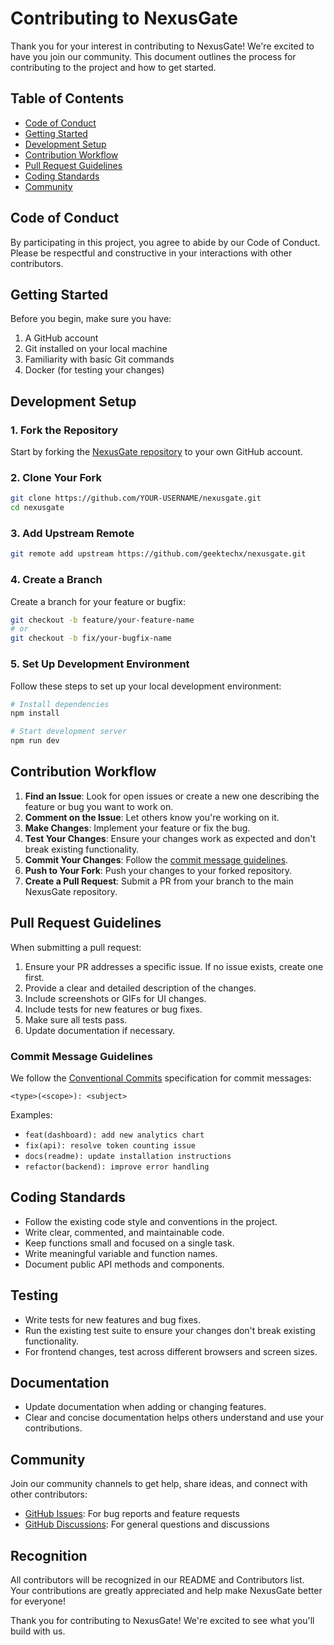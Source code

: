 # Contributing to NexusGate

Thank you for your interest in contributing to NexusGate! We're excited to have you join our community. This document outlines the process for contributing to the project and how to get started.

## Table of Contents

- [Code of Conduct](#code-of-conduct)
- [Getting Started](#getting-started)
- [Development Setup](#development-setup)
- [Contribution Workflow](#contribution-workflow)
- [Pull Request Guidelines](#pull-request-guidelines)
- [Coding Standards](#coding-standards)
- [Community](#community)

## Code of Conduct

By participating in this project, you agree to abide by our Code of Conduct. Please be respectful and constructive in your interactions with other contributors.

## Getting Started

Before you begin, make sure you have:

1. A GitHub account
2. Git installed on your local machine
3. Familiarity with basic Git commands
4. Docker (for testing your changes)

## Development Setup

### 1. Fork the Repository

Start by forking the [NexusGate repository](https://github.com/geektechx/nexusgate) to your own GitHub account.

### 2. Clone Your Fork

```bash
git clone https://github.com/YOUR-USERNAME/nexusgate.git
cd nexusgate
```

### 3. Add Upstream Remote

```bash
git remote add upstream https://github.com/geektechx/nexusgate.git
```

### 4. Create a Branch

Create a branch for your feature or bugfix:

```bash
git checkout -b feature/your-feature-name
# or
git checkout -b fix/your-bugfix-name
```

### 5. Set Up Development Environment

Follow these steps to set up your local development environment:

```bash
# Install dependencies
npm install

# Start development server
npm run dev
```

## Contribution Workflow

1. **Find an Issue**: Look for open issues or create a new one describing the feature or bug you want to work on.
2. **Comment on the Issue**: Let others know you're working on it.
3. **Make Changes**: Implement your feature or fix the bug.
4. **Test Your Changes**: Ensure your changes work as expected and don't break existing functionality.
5. **Commit Your Changes**: Follow the [commit message guidelines](#commit-message-guidelines).
6. **Push to Your Fork**: Push your changes to your forked repository.
7. **Create a Pull Request**: Submit a PR from your branch to the main NexusGate repository.

## Pull Request Guidelines

When submitting a pull request:

1. Ensure your PR addresses a specific issue. If no issue exists, create one first.
2. Provide a clear and detailed description of the changes.
3. Include screenshots or GIFs for UI changes.
4. Include tests for new features or bug fixes.
5. Make sure all tests pass.
6. Update documentation if necessary.

### Commit Message Guidelines

We follow the [Conventional Commits](https://www.conventionalcommits.org/) specification for commit messages:

```
<type>(<scope>): <subject>
```

Examples:
- `feat(dashboard): add new analytics chart`
- `fix(api): resolve token counting issue`
- `docs(readme): update installation instructions`
- `refactor(backend): improve error handling`

## Coding Standards

- Follow the existing code style and conventions in the project.
- Write clear, commented, and maintainable code.
- Keep functions small and focused on a single task.
- Write meaningful variable and function names.
- Document public API methods and components.

## Testing

- Write tests for new features and bug fixes.
- Run the existing test suite to ensure your changes don't break existing functionality.
- For frontend changes, test across different browsers and screen sizes.

## Documentation

- Update documentation when adding or changing features.
- Clear and concise documentation helps others understand and use your contributions.

## Community

Join our community channels to get help, share ideas, and connect with other contributors:

- [GitHub Issues](https://github.com/geektechx/nexusgate/issues): For bug reports and feature requests
- [GitHub Discussions](https://github.com/geektechx/nexusgate/discussions): For general questions and discussions

## Recognition

All contributors will be recognized in our README and Contributors list. Your contributions are greatly appreciated and help make NexusGate better for everyone!

Thank you for contributing to NexusGate! We're excited to see what you'll build with us.